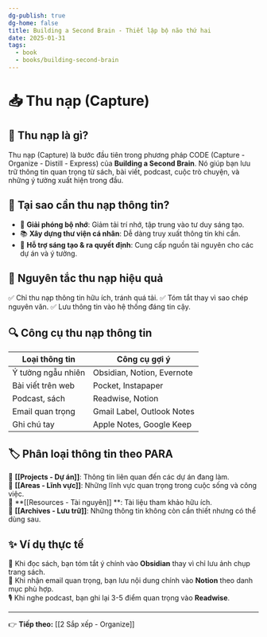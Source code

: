 ```yaml
---
dg-publish: true
dg-home: false
title: Building a Second Brain - Thiết lập bộ não thứ hai
date: 2025-01-31
tags:
  - book
  - books/building-second-brain
---
```


# 📥 Thu nạp (Capture)

## 🔹 Thu nạp là gì?
Thu nạp (Capture) là bước đầu tiên trong phương pháp CODE (Capture - Organize - Distill - Express) của **Building a Second Brain**. Nó giúp bạn lưu trữ thông tin quan trọng từ sách, bài viết, podcast, cuộc trò chuyện, và những ý tưởng xuất hiện trong đầu.

## 🎯 Tại sao cần thu nạp thông tin?
- 🧠 **Giải phóng bộ nhớ**: Giảm tải trí nhớ, tập trung vào tư duy sáng tạo.
- 📚 **Xây dựng thư viện cá nhân**: Dễ dàng truy xuất thông tin khi cần.
- 🚀 **Hỗ trợ sáng tạo & ra quyết định**: Cung cấp nguồn tài nguyên cho các dự án và ý tưởng.

## 📌 Nguyên tắc thu nạp hiệu quả
✅ Chỉ thu nạp thông tin hữu ích, tránh quá tải.
✅ Tóm tắt thay vì sao chép nguyên văn.
✅ Lưu thông tin vào hệ thống đáng tin cậy.

## 🔍 Công cụ thu nạp thông tin
| Loại thông tin | Công cụ gợi ý |
|---------------|-------------|
| Ý tưởng ngẫu nhiên | Obsidian, Notion, Evernote |
| Bài viết trên web | Pocket, Instapaper |
| Podcast, sách | Readwise, Notion |
| Email quan trọng | Gmail Label, Outlook Notes |
| Ghi chú tay | Apple Notes, Google Keep |

## 🏷️ Phân loại thông tin theo PARA
📂 **[[Projects - Dự án]]**: Thông tin liên quan đến các dự án đang làm.  
📂 **[[Areas - Lĩnh vực]]**: Những lĩnh vực quan trọng trong cuộc sống và công việc.  
📂 **[[Resources - Tài nguyên]] **: Tài liệu tham khảo hữu ích.  
📂 **[[Archives - Lưu trữ]]**: Những thông tin không còn cần thiết nhưng có thể dùng sau.

## ✨ Ví dụ thực tế
📖 Khi đọc sách, bạn tóm tắt ý chính vào **Obsidian** thay vì chỉ lưu ảnh chụp trang sách.  
📩 Khi nhận email quan trọng, bạn lưu nội dung chính vào **Notion** theo danh mục phù hợp.  
🎙 Khi nghe podcast, bạn ghi lại 3-5 điểm quan trọng vào **Readwise**.

---
👉 **Tiếp theo:** [[2 Sắp xếp - Organize]]
